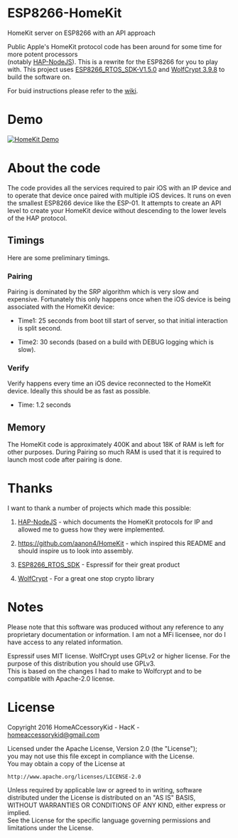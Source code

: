 # ESP8266-HomeKit
HomeKit server on ESP8266 with an API approach

Public Apple's HomeKit protocol code has been around for some time for more potent processors  
(notably [HAP-NodeJS](https://github.com/KhaosT/HAP-NodeJS)). This is a rewrite for the ESP8266 for you to play with. This project uses [ESP8266_RTOS_SDK-V1.5.0](https://github.com/espressif/ESP8266_RTOS_SDK) and [WolfCrypt 3.9.8](https://github.com/wolfSSL/wolfssl/releases/tag/v3.9.8) to build the software on.

For buid instructions please refer to the [wiki](https://github.com/HomeACcessoryKid/ESP8266-HomeKit/wiki).

# Demo

[![HomeKit Demo](https://img.youtube.com/vi/Xnr-utWDIR8/0.jpg)](https://www.youtube.com/watch?v=Xnr-utWDIR8)

# About the code

The code provides all the services required to pair iOS with an IP device and to operate that device once paired with multiple iOS devices. It runs on even the smallest ESP8266 device like the ESP-01. It attempts to create
an API level to create your HomeKit device without descending to the lower levels of the HAP protocol.

## Timings

Here are some preliminary timings. 

### Pairing

Pairing is dominated by the SRP algorithm which is very slow and expensive. Fortunately this only happens once when the iOS device is being associated with the HomeKit device:

- Time1: 25 seconds from boot till start of server, so that initial interaction is split second.

- Time2: 30 seconds (based on a build with DEBUG logging which is slow).

### Verify

Verify happens every time an iOS device reconnected to the HomeKit device. Ideally this should be as fast as possible.

- Time: 1.2 seconds

## Memory

The HomeKit code is approximately 400K and about 18K of RAM is left for other purposes. During Pairing so much RAM is used that it is required to launch most code after pairing is done.

# Thanks

I want to thank a number of projects which made this possible:

1. [HAP-NodeJS](https://github.com/KhaosT/HAP-NodeJS) - which documents the HomeKit protocols for IP and allowed me to guess how they
were implemented.

2. https://github.com/aanon4/HomeKit - which inspired this README and should inspire us to look into assembly.

3. [ESP8266_RTOS_SDK](https://github.com/espressif/ESP8266_RTOS_SDK) - Espressif for their great product

4. [WolfCrypt](https://www.wolfssl.com/wolfSSL/Products-wolfcrypt.html) - For a great one stop crypto library

# Notes

Please note that this software was produced without any reference to any proprietary documentation or information. I am not a MFi licensee, nor do I have access to any related information.

Espressif uses MIT license. WolfCrypt uses GPLv2 or higher license. For the purpose of this distribution you should use GPLv3.  
This is based on the changes I had to make to Wolfcrypt and to be compatible with Apache-2.0 license.

# License

Copyright 2016 HomeACcessoryKid - HacK - homeaccessorykid@gmail.com

Licensed under the Apache License, Version 2.0 (the "License");  
you may not use this file except in compliance with the License.  
You may obtain a copy of the License at  

    http://www.apache.org/licenses/LICENSE-2.0

Unless required by applicable law or agreed to in writing, software  
distributed under the License is distributed on an "AS IS" BASIS,  
WITHOUT WARRANTIES OR CONDITIONS OF ANY KIND, either express or implied.  
See the License for the specific language governing permissions and  
limitations under the License.
